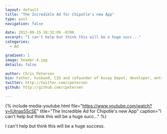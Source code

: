 ```yaml
---
layout: default
title: "The Incredible Ad for Chipotle's new App"
type: post
navigation: false

date: 2013-09-15 10:32:09 -0700
excerpt: "I can't help but think this will be a huge succ..."
categories:
  - Ad

gradient: 1
image: header-4.jpg
details: false

author: Chris Petersen
bio: Father, husband, CIO and cofounder of Assay Depot, developer, entrepreneur and technologist.
twitter: http://twitter.com/cpetersen
github: http://github.com/cpetersen

---
```


{% include media-youtube.html file="https://www.youtube.com/watch?v=lUtnas5ScSE" title="The Incredible Ad for Chipotle's new App" caption="I can't help but think this will be a huge succ..." %}

I can't help but think this will be a huge success.

